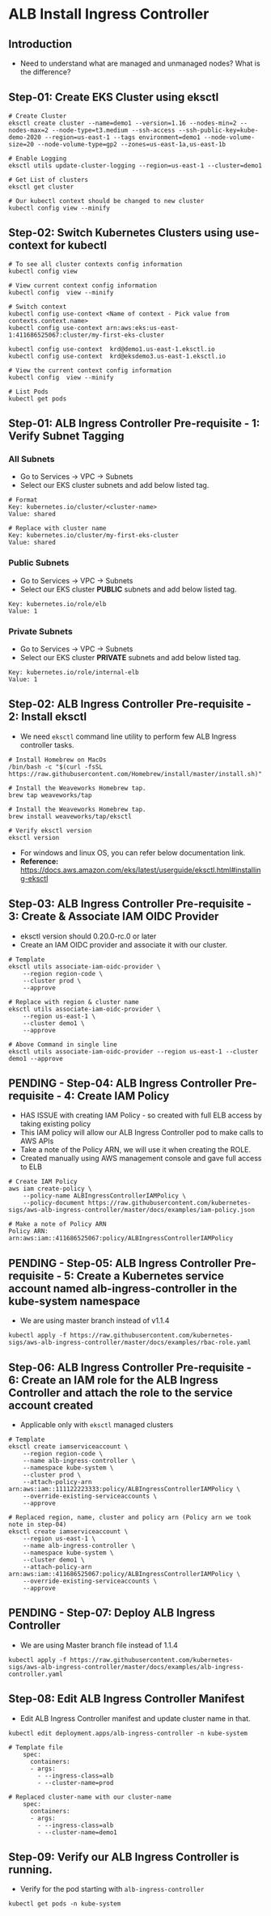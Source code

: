 # ALB Install Ingress Controller

## Introduction
-  Need to understand what are managed and unmanaged nodes? What is the difference? 

## Step-01: Create EKS Cluster using eksctl
```
# Create Cluster
eksctl create cluster --name=demo1 --version=1.16 --nodes-min=2 --nodes-max=2 --node-type=t3.medium --ssh-access --ssh-public-key=kube-demo-2020 --region=us-east-1 --tags environment=demo1 --node-volume-size=20 --node-volume-type=gp2 --zones=us-east-1a,us-east-1b

# Enable Logging
eksctl utils update-cluster-logging --region=us-east-1 --cluster=demo1

# Get List of clusters
eksctl get cluster

# Our kubectl context should be changed to new cluster
kubectl config view --minify
```

## Step-02: Switch Kubernetes Clusters using use-context for kubectl
```
# To see all cluster contexts config information
kubectl config view

# View current context config information
kubectl config  view --minify

# Switch context 
kubectl config use-context <Name of context - Pick value from contexts.context.name>
kubectl config use-context arn:aws:eks:us-east-1:411686525067:cluster/my-first-eks-cluster

kubectl config use-context  krd@demo1.us-east-1.eksctl.io
kubectl config use-context  krd@eksdemo3.us-east-1.eksctl.io

# View the current context config information
kubectl config  view --minify

# List Pods
kubectl get pods
```

## Step-01: ALB Ingress Controller Pre-requisite - 1: Verify Subnet Tagging
### All Subnets
- Go to Services -> VPC -> Subnets
- Select our EKS cluster subnets and add below listed tag.
```
# Format
Key: kubernetes.io/cluster/<cluster-name> 
Value: shared

# Replace with cluster name
Key: kubernetes.io/cluster/my-first-eks-cluster
Value: shared
```
### Public Subnets
- Go to Services -> VPC -> Subnets
- Select our EKS cluster **PUBLIC** subnets and add below listed tag.
```
Key: kubernetes.io/role/elb
Value: 1
```

### Private Subnets
- Go to Services -> VPC -> Subnets
- Select our EKS cluster **PRIVATE** subnets and add below listed tag.
```
Key: kubernetes.io/role/internal-elb
Value: 1
```

## Step-02: ALB Ingress Controller Pre-requisite - 2: Install eksctl
- We need `eksctl` command line utility to perform few ALB Ingress controller tasks.
```
# Install Homebrew on MacOs
/bin/bash -c "$(curl -fsSL https://raw.githubusercontent.com/Homebrew/install/master/install.sh)"

# Install the Weaveworks Homebrew tap.
brew tap weaveworks/tap

# Install the Weaveworks Homebrew tap.
brew install weaveworks/tap/eksctl

# Verify eksctl version
eksctl version
```
- For windows and linux OS, you can refer below documentation link. 
- **Reference:** https://docs.aws.amazon.com/eks/latest/userguide/eksctl.html#installing-eksctl

## Step-03: ALB Ingress Controller Pre-requisite - 3: Create & Associate IAM OIDC Provider
- eksctl version should 0.20.0-rc.0 or later 
- Create an IAM OIDC provider and associate it with our cluster.
```
# Template
eksctl utils associate-iam-oidc-provider \
    --region region-code \
    --cluster prod \
    --approve

# Replace with region & cluster name
eksctl utils associate-iam-oidc-provider \
    --region us-east-1 \
    --cluster demo1 \
    --approve
    
# Above Command in single line
eksctl utils associate-iam-oidc-provider --region us-east-1 --cluster demo1 --approve
```

## PENDING - Step-04: ALB Ingress Controller Pre-requisite - 4: Create IAM Policy
- HAS ISSUE with creating IAM Policy - so created with full ELB access by taking existing policy
- This IAM policy will allow our ALB Ingress Controller pod to make calls to AWS APIs
- Take a note of the Policy ARN, we will use it when creating the ROLE. 
- Created manually using AWS management console and gave full access to ELB
```
# Create IAM Policy
aws iam create-policy \
    --policy-name ALBIngressControllerIAMPolicy \
    --policy-document https://raw.githubusercontent.com/kubernetes-sigs/aws-alb-ingress-controller/master/docs/examples/iam-policy.json

# Make a note of Policy ARN    
Policy ARN:  arn:aws:iam::411686525067:policy/ALBIngressControllerIAMPolicy
```

## PENDING - Step-05: ALB Ingress Controller Pre-requisite - 5: Create a Kubernetes service account named alb-ingress-controller in the kube-system namespace
- We are using master branch instead of v1.1.4 
```
kubectl apply -f https://raw.githubusercontent.com/kubernetes-sigs/aws-alb-ingress-controller/master/docs/examples/rbac-role.yaml
```

## Step-06: ALB Ingress Controller Pre-requisite - 6: Create an IAM role for the ALB Ingress Controller and attach the role to the service account created
- Applicable only with `eksctl` managed clusters
```
# Template
eksctl create iamserviceaccount \
    --region region-code \
    --name alb-ingress-controller \
    --namespace kube-system \
    --cluster prod \
    --attach-policy-arn arn:aws:iam::111122223333:policy/ALBIngressControllerIAMPolicy \
    --override-existing-serviceaccounts \
    --approve

# Replaced region, name, cluster and policy arn (Policy arn we took note in step-04)
eksctl create iamserviceaccount \
    --region us-east-1 \
    --name alb-ingress-controller \
    --namespace kube-system \
    --cluster demo1 \
    --attach-policy-arn arn:aws:iam::411686525067:policy/ALBIngressControllerIAMPolicy \
    --override-existing-serviceaccounts \
    --approve
```

## PENDING - Step-07: Deploy ALB Ingress Controller
- We are using Master branch file instead of 1.1.4
```
kubectl apply -f https://raw.githubusercontent.com/kubernetes-sigs/aws-alb-ingress-controller/master/docs/examples/alb-ingress-controller.yaml
```

## Step-08: Edit ALB Ingress Controller Manifest
- Edit ALB Ingress Controller manifest and update cluster name in that. 
```
kubectl edit deployment.apps/alb-ingress-controller -n kube-system

# Template file  
    spec:
      containers:
      - args:
        - --ingress-class=alb
        - --cluster-name=prod

# Replaced cluster-name with our cluster-name
    spec:
      containers:
      - args:
        - --ingress-class=alb
        - --cluster-name=demo1
```

## Step-09: Verify our ALB Ingress Controller is running. 
- Verify for the pod starting with `alb-ingress-controller`
```
kubectl get pods -n kube-system
```
